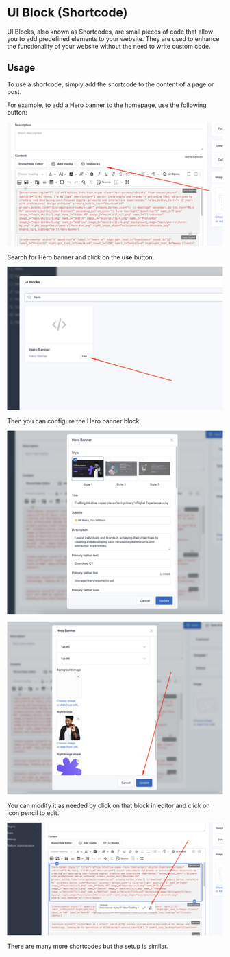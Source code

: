 # UI Block (Shortcode)

UI Blocks, also known as Shortcodes, are small pieces of code that allow you to add predefined elements to your website.
They are used to enhance the functionality of your website without the need to write custom code.

## Usage

To use a shortcode, simply add the shortcode to the content of a page or post.

For example, to add a Hero banner to the homepage, use the following button:

![Shortcode](./images/ui-blocks/shortcode-button.png)

Search for Hero banner and click on the **use** button.

![Shortcode](./images/ui-blocks/shortcode-add-block.png)

Then you can configure the Hero banner block.

![Shortcode](./images/ui-blocks/shortcode-hero-banner-admin-1.png)

![Shortcode](./images/ui-blocks/shortcode-hero-banner-admin-2.png)

You can modify it as needed by click on that block in editor and click on icon pencil to edit.

![Shortcode](./images/ui-blocks/shortcode-hero-banner.png)

There are many more shortcodes but the setup is similar.
